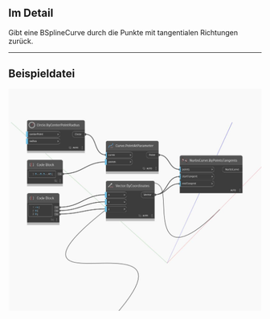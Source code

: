 ## Im Detail
Gibt eine BSplineCurve durch die Punkte mit tangentialen Richtungen zurück.
___
## Beispieldatei

![ByPointsTangents](./Autodesk.DesignScript.Geometry.NurbsCurve.ByPointsTangents_img.jpg)

